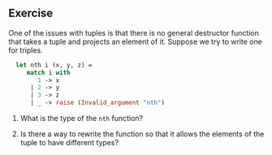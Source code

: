   
## Exercise
  One of the issues with tuples is that there is no general destructor function that takes a tuple and
  projects an element of it.  Suppose we try to write one for triples.
  
```ocaml
  let nth i (x, y, z) =
     match i with
        1 -> x
      | 2 -> y
      | 3 -> z
      | _ -> raise (Invalid_argument "nth")
```
  
1. What is the type of the `nth` function?
  
  
1. Is there a way to rewrite the function so that it allows the elements of the tuple to have different types?
  
